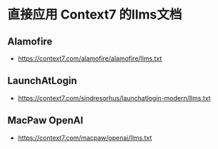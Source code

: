 # 直接应用 Context7 的llms文档

## Alamofire

- <https://context7.com/alamofire/alamofire/llms.txt>

## LaunchAtLogin

- <https://context7.com/sindresorhus/launchatlogin-modern/llms.txt>

## MacPaw OpenAI

- <https://context7.com/macpaw/openai/llms.txt>
